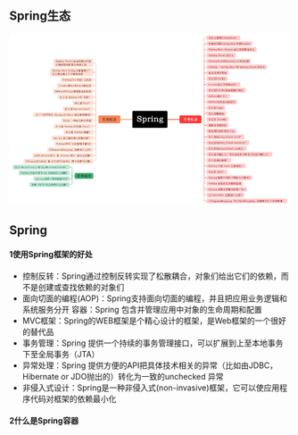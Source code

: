 Spring生态
---
![Spring](image/spring.png)
## Spring
#### 1使用Spring框架的好处
* 控制反转：Spring通过控制反转实现了松散耦合，对象们给出它们的依赖，而不是创建或查找依赖的对象们
* 面向切面的编程(AOP)：Spring支持面向切面的编程，并且把应用业务逻辑和系统服务分开 容器：Spring 包含并管理应用中对象的生命周期和配置
* MVC框架：Spring的WEB框架是个精心设计的框架，是Web框架的一个很好的替代品
* 事务管理：Spring 提供一个持续的事务管理接口，可以扩展到上至本地事务下至全局事务（JTA）
* 异常处理：Spring 提供方便的API把具体技术相关的异常（比如由JDBC，Hibernate or JDO抛出的）转化为一致的unchecked 异常
* 非侵入式设计：Spring是一种非侵入式(non-invasive)框架，它可以使应用程序代码对框架的依赖最小化
#### 2什么是Spring容器
